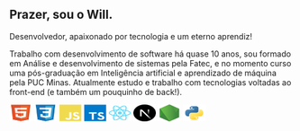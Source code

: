 ## Prazer, sou o Will.

Desenvolvedor, apaixonado por tecnologia e um eterno aprendiz! 

Trabalho com desenvolvimento de software há quase 10 anos, sou formado em Análise e desenvolvimento de sistemas pela Fatec, e no momento curso uma pós-graduação em Inteligência artificial e aprendizado de máquina pela PUC Minas. Atualmente estudo e trabalho com tecnologias voltadas ao front-end (e também um pouquinho de back!).

<div style="display: inline_block">
  <img align="center" alt="HTML Icon" height="30" width="40" src="https://raw.githubusercontent.com/devicons/devicon/master/icons/html5/html5-original.svg">
  <img align="center" alt="CSS Icon" height="30" width="40" src="https://raw.githubusercontent.com/devicons/devicon/master/icons/css3/css3-original.svg">
  <img align="center" alt="JS Icon" height="30" width="40" src="https://raw.githubusercontent.com/devicons/devicon/master/icons/javascript/javascript-plain.svg">
  <img align="center" alt="TS Icon" height="30" width="40" src="https://raw.githubusercontent.com/devicons/devicon/master/icons/typescript/typescript-plain.svg">
  <img align="center" alt="React Icon" height="30" width="40" src="https://raw.githubusercontent.com/devicons/devicon/master/icons/react/react-original.svg">
  <img align="center" alt="React Icon" height="30" width="40" src="https://raw.githubusercontent.com/devicons/devicon/master/icons/nextjs/nextjs-original.svg">
  <img align="center" alt="Node Icon" height="30" width="40" src="https://raw.githubusercontent.com/devicons/devicon/master/icons/nodejs/nodejs-original.svg">
  <img align="center" alt="Node Icon" height="30" width="40" src="https://raw.githubusercontent.com/devicons/devicon/master/icons/python/python-original.svg">
   
</div>  
